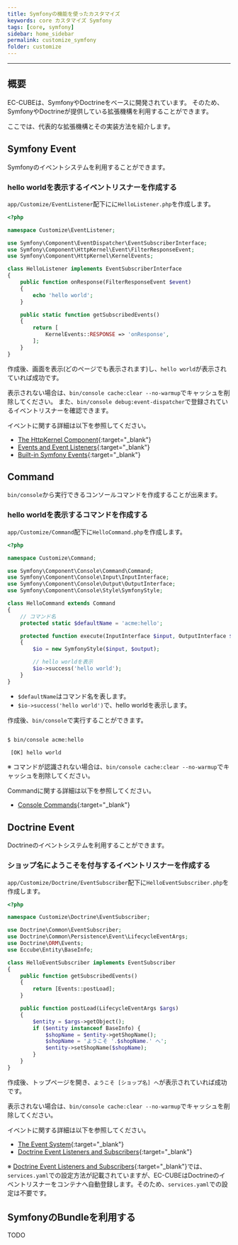 ```yaml
---
title: Symfonyの機能を使ったカスタマイズ
keywords: core カスタマイズ Symfony
tags: [core, symfony]
sidebar: home_sidebar
permalink: customize_symfony
folder: customize
---
```



---

## 概要

EC-CUBEは、SymfonyやDoctrineをベースに開発されています。
そのため、SymfonyやDoctrineが提供している拡張機構を利用することができます。

ここでは、代表的な拡張機構とその実装方法を紹介します。

## Symfony Event

Symfonyのイベントシステムを利用することができます。

### hello worldを表示するイベントリスナーを作成する

`app/Customize/EventListener`配下にに`HelloListener.php`を作成します。

```php
<?php

namespace Customize\EventListener;

use Symfony\Component\EventDispatcher\EventSubscriberInterface;
use Symfony\Component\HttpKernel\Event\FilterResponseEvent;
use Symfony\Component\HttpKernel\KernelEvents;

class HelloListener implements EventSubscriberInterface
{
    public function onResponse(FilterResponseEvent $event)
    {
        echo 'hello world';
    }

    public static function getSubscribedEvents()
    {
        return [
            KernelEvents::RESPONSE => 'onResponse',
        ];
    }
}
```

作成後、画面を表示(どのページでも表示されます)し、`hello world`が表示されていれば成功です。

表示されない場合は、`bin/console cache:clear --no-warmup`でキャッシュを削除してください。
また、`bin/console debug:event-dispatcher`で登録されているイベントリスナーを確認できます。

イベントに関する詳細は以下を参照してください。

- [The HttpKernel Component](https://symfony.com/doc/current/components/http_kernel.html){:target="_blank"}
- [Events and Event Listeners](https://symfony.com/doc/current/event_dispatcher.html){:target="_blank"}
- [Built-in Symfony Events](https://symfony.com/doc/current/reference/events.html){:target="_blank"}

## Command

`bin/console`から実行できるコンソールコマンドを作成することが出来ます。

### hello worldを表示するコマンドを作成する

`app/Customize/Command`配下に`HelloCommand.php`を作成します。

```php
<?php

namespace Customize\Command;

use Symfony\Component\Console\Command\Command;
use Symfony\Component\Console\Input\InputInterface;
use Symfony\Component\Console\Output\OutputInterface;
use Symfony\Component\Console\Style\SymfonyStyle;

class HelloCommand extends Command
{
    // コマンド名
    protected static $defaultName = 'acme:hello';

    protected function execute(InputInterface $input, OutputInterface $output)
    {
        $io = new SymfonyStyle($input, $output);

        // hello worldを表示
        $io->success('hello world');
    }
}
```

- `$defaultName`はコマンド名を表します。
- `$io->success('hello world')`で、hello worldを表示します。

作成後、`bin/console`で実行することができます。

```bash

$ bin/console acme:hello

 [OK] hello world

```

※ コマンドが認識されない場合は、`bin/console cache:clear --no-warmup`でキャッシュを削除してください。

Commandに関する詳細は以下を参照してください。

- [Console Commands](https://symfony.com/doc/current/console.html){:target="_blank"}

## Doctrine Event

Doctrineのイベントシステムを利用することができます。

### ショップ名にようこそを付与するイベントリスナーを作成する

`app/Customize/Doctrine/EventSubscriber`配下に`HelloEventSubscriber.php`を作成します。

```php
<?php

namespace Customize\Doctrine\EventSubscriber;

use Doctrine\Common\EventSubscriber;
use Doctrine\Common\Persistence\Event\LifecycleEventArgs;
use Doctrine\ORM\Events;
use Eccube\Entity\BaseInfo;

class HelloEventSubscriber implements EventSubscriber
{
    public function getSubscribedEvents()
    {
        return [Events::postLoad];
    }

    public function postLoad(LifecycleEventArgs $args)
    {
        $entity = $args->getObject();
        if ($entity instanceof BaseInfo) {
            $shopName = $entity->getShopName();
            $shopName = 'ようこそ '.$shopName.' へ';
            $entity->setShopName($shopName);
        }
    }
}
```

作成後、トップページを開き、`ようこそ [ショップ名] へ`が表示されていれば成功です。

表示されない場合は、`bin/console cache:clear --no-warmup`でキャッシュを削除してください。

イベントに関する詳細は以下を参照してください。

- [The Event System](http://docs.doctrine-project.org/projects/doctrine-orm/en/latest/reference/events.html){:target="_blank"}
- [Doctrine Event Listeners and Subscribers](https://symfony.com/doc/current/doctrine/event_listeners_subscribers.html){:target="_blank"}

※ [Doctrine Event Listeners and Subscribers](https://symfony.com/doc/current/doctrine/event_listeners_subscribers.html){:target="_blank"}では、`services.yaml`での設定方法が記載されていますが、EC-CUBEはDoctrineのイベントリスナーをコンテナへ自動登録します。そのため、`services.yaml`での設定は不要です。

## SymfonyのBundleを利用する

TODO

